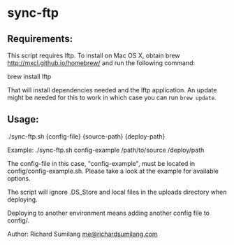 sync-ftp
========


Requirements:
-------------------------------
This script requires lftp. To install on Mac OS X, obtain brew
<http://mxcl.github.io/homebrew/> and run the following command:

brew install lftp

That will install dependencies needed and the lftp application. An update might
be needed for this to work in which case you can run `brew update`.


Usage:
-------------------------------
./sync-ftp.sh {config-file} {source-path} {deploy-path}

Example:
	./sync-ftp.sh config-example /path/to/source /deploy/path

The config-file in this case, "config-example", must be located in
config/config-example.sh. Please take a look at the example for available
options.

The script will ignore .DS_Store and local files in the uploads directory when
deploying.

Deploying to another environment means adding another config file to config/.


Author: Richard Sumilang <me@richardsumilang.com>
